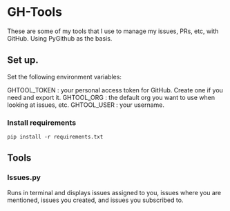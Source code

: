 # GH-Tools

These are some of my tools that I use to manage my issues, PRs, etc, with GitHub. Using PyGithub as the basis.

## Set up.
Set the following environment variables:

GHTOOL_TOKEN : your personal access token for GitHub. Create one if you need and export it.
GHTOOL_ORG : the default org you want to use when looking at issues, etc.
GHTOOL_USER : your username.

### Install requirements

`pip install -r requirements.txt
`

## Tools

### Issues.py

Runs in terminal and displays issues assigned to you, issues where you are mentioned, issues you created, and issues you subscribed to.


